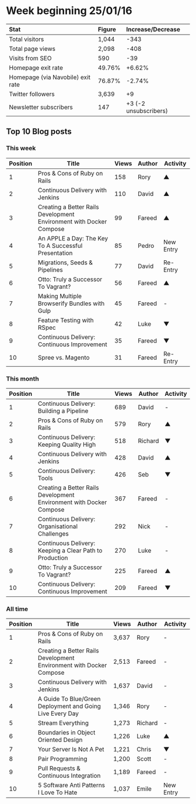 # Week beginning 25/01/16

| Stat | Figure | Increase/Decrease |
| :--- | :----- | :---------------- |
| Total visitors | 1,044 | -343 |
| Total page views | 2,098 | -408 |
| Visits from SEO | 590 | -39 |
| Homepage exit rate | 49.76% | +6.62% |
| Homepage (via Navobile) exit rate | 76.87% | -2.74% |
| Twitter followers | 3,639 | +9 |
| Newsletter subscribers | 147 | +3 (-2 unsubscribers) |

## Top 10 Blog posts

### This week

| Position | Title | Views | Author | Activity |
| -------- | ----- | ----- | ------ | -------- |
|1 |Pros & Cons of Ruby on Rails | 158 | Rory | ▲ |
|2 |Continuous Delivery with Jenkins | 110 | David | ▲ |
|3 |Creating a Better Rails Development Environment with Docker Compose | 99 | Fareed | ▲ |
|4 |An APPLE a Day: The Key To A Successful Presentation | 85 | Pedro | New Entry |
|5 |Migrations, Seeds & Pipelines | 77 | David | Re-Entry |
|6 |Otto: Truly a Successor To Vagrant? | 56 | Fareed | ▲ |
|7 |Making Multiple Browserify Bundles with Gulp | 45 | Fareed | - |
|8 |Feature Testing with RSpec | 42 | Luke | ▼ |
|9 |Continuous Delivery: Continuous Improvement | 35 | Fareed | ▼ |
|10 |Spree vs. Magento | 31 | Fareed | Re-Entry |

### This month

| Position | Title | Views | Author | Activity |
| -------- | ----- | ----- | ------ | -------- |
|1 |Continuous Delivery: Building a Pipeline | 689 | David | - |
|2 |Pros & Cons of Ruby on Rails | 579 | Rory | ▲ |
|3 |Continuous Delivery: Keeping Quality High | 518 | Richard | ▼ |
|4 |Continuous Delivery with Jenkins | 428 | David | ▲ |
|5 |Continuous Delivery: Tools | 426 | Seb | ▼ |
|6 |Creating a Better Rails Development Environment with Docker Compose | 367 | Fareed | - |
|7 |Continuous Delivery: Organisational Challenges | 292 | Nick | - |
|8 |Continuous Delivery: Keeping a Clear Path to Production | 270 | Luke | - |
|9 |Otto: Truly a Successor To Vagrant? | 225 | Fareed | ▲ |
|10 |Continuous Delivery: Continuous Improvement | 209 | Fareed | ▼ |

### All time

| Position | Title | Views | Author | Activity |
| -------- | ----- | ----- | ------ | -------- |
|1 |Pros & Cons of Ruby on Rails | 3,637 | Rory | - |
|2 |Creating a Better Rails Development Environment with Docker Compose | 2,513 | Fareed | -
|3 |Continuous Delivery with Jenkins | 1,637 | David | - |
|4 |A Guide To Blue/Green Deployment and Going Live Every Day | 1,346 | Rory | - |
|5 |Stream Everything | 1,273 | Richard | - |
|6 |Boundaries in Object Oriented Design | 1,226 | Luke | ▲ |
|7 |Your Server Is Not A Pet | 1,221 | Chris | ▼ |
|8 |Pair Programming | 1,200 | Scott | - |
|9 |Pull Requests & Continuous Integration | 1,189 | Fareed | - |
|10 |5 Software Anti Patterns I Love To Hate | 1,037 | Emile | New Entry |
